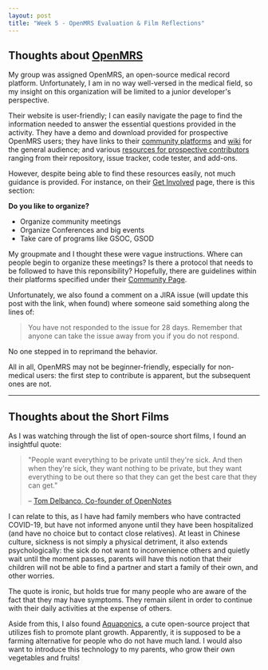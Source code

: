 ```yaml
---
layout: post
title: "Week 5 - OpenMRS Evaluation & Film Reflections"
---
```


## Thoughts about [OpenMRS](https://openmrs.org/)

My group was assigned OpenMRS, an open-source medical record platform. Unfortunately, I am in no way well-versed in the medical field, so my insight on this organization will be limited to a junior developer's perspective. 

Their website is user-friendly; I can easily navigate the page to find the information needed to answer the essential questions provided in the activity. They have a demo and download provided for prospective OpenMRS users; they have links to their [community platforms](https://openmrs.org/community/) and [wiki](https://openmrs.org/documentation/) for the general audience; and various [resources for prospective contributors](https://openmrs.org/developers/) ranging from their repository, issue tracker, code tester, and add-ons. 

However, despite being able to find these resources easily, not much guidance is provided. For instance, on their [Get Involved](https://openmrs.org/get-involved/) page, there is this section: 

 **Do you like to organize?** 
 * Organize community meetings
 * Organize Conferences and big events 
 * Take care of programs like GSOC, GSOD 

My groupmate and I thought these were vague instructions. Where can people begin to organize these meetings? Is there a protocol that needs to be followed to have this reponsibility? Hopefully, there are guidelines within their platforms specified under their [Community Page](https://openmrs.org/community/).

Unfortunately, we also found a comment on a JIRA issue (will update this post with the link, when found) where someone said something along the lines of:

> You have not responded to the issue for 28 days. Remember that anyone can take the issue away from you if you do not respond.

No one stepped in to reprimand the behavior. 

All in all, OpenMRS may not be beginner-friendly, especially for non-medical users: the first step to contribute is apparent, but the subsequent ones are not. 

---

## Thoughts about the Short Films 

As I was watching through the list of open-source short films, I found an insightful quote: 

> "People want everything to be private until they're sick. And then when they're sick, they want nothing to be private, but they want everything to be out there so that they can get the best care that they can get."
>   
> – [Tom Delbanco, Co-founder of OpenNotes](https://www.redhat.com/en/open-source-stories/common-connections/healthcare-made-human)

I can relate to this, as I have had family members who have contracted COVID-19, but have not informed anyone until they have been hospitalized (and have no choice but to contact close relatives). At least in Chinese culture, sickness is not simply a physical detriment, it also extends psychologically: the sick do not want to inconvenience others and quietly wait until the moment passes, parents will have this notion that their children will not be able to find a partner and start a family of their own, and other worries. 

The quote is ironic, but holds true for many people who are aware of the fact that they may have symptoms. They remain silent in order to continue with their daily activities at the expense of others. 

Aside from this, I also found [Aquaponics](https://wiki.opensourceecology.org/wiki/Aquaponics), a cute open-source project that utilizes fish to promote plant growth. Apparently, it is supposed to be a farming alternative for people who do not have much land. I would also want to introduce this technology to my parents, who grow their own vegetables and fruits!




